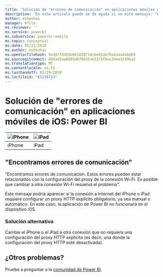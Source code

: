 ```yaml
---
title: 'Solución de "errores de comunicación" en aplicaciones móviles de iOS: Power BI'
description: 'En este artículo puede se de ayuda si ve este mensaje: "Encontramos errores de comunicación. Es posible que estos errores estén relacionados con la configuración del proxy de la conexión Wi-Fi.'
author: mshenhav
manager: kfile
ms.reviewer: ''
ms.service: powerbi
ms.subservice: powerbi-mobile
ms.topic: conceptual
ms.date: 05/21/2018
ms.author: mshenhav
ms.openlocfilehash: 9e487f4305b663028714cbe45ab76abaaa4a6db9
ms.sourcegitcommit: 60dad5aa0d85db790553e537bf8ac34ee3289ba3
ms.translationtype: MT
ms.contentlocale: es-ES
ms.lasthandoff: 05/29/2019
ms.locfileid: "61135713"
---
```

# <a name="fixing-communication-failures-in-ios-mobile-apps---power-bi"></a>Solución de "errores de comunicación" en aplicaciones móviles de iOS: Power BI

| ![iPhone](./media/mobile-known-issues-with-the-iphone-app/iphone-logo-50-px.png) | ![iPad](./media/mobile-known-issues-with-the-iphone-app/ipad-logo-50-px.png) |
|:--- |:--- |
| iPhone |iPad |

## <a name="we-encountered-communication-failures"></a>"Encontramos errores de comunicación"
"Encontramos errores de comunicación. Estos errores pueden estar relacionados con la configuración del proxy de la conexión Wi-Fi. Es posible que cambiar a otra conexión Wi-Fi resuelva el problema".

Este mensaje podría aparecer si la conexión a Internet del iPhone o iPad requiere configurar un proxy HTTP explícito obligatorio, ya sea manual o automático. En este caso, la aplicación de Power BI no funcionará en el dispositivo iOS.

### <a name="workaround"></a>Solución alternativa
Cambie el iPhone o el iPad a otra conexión que no requiera una configuración del proxy HTTP explícita (es decir, una donde la configuración del proxy HTTP esté desactivada).

## <a name="other-issues"></a>¿Otros problemas?
Pruebe a preguntar a la [comunidad de Power BI](http://community.powerbi.com/).

